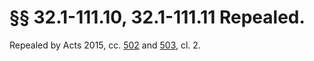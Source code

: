 # §§ 32.1-111.10, 32.1-111.11 Repealed.

<p>Repealed by Acts 2015, cc. <a href='http://lis.virginia.gov/cgi-bin/legp604.exe?151+ful+CHAP0502'>502</a> and <a href='http://lis.virginia.gov/cgi-bin/legp604.exe?151+ful+CHAP0503'>503</a>, cl. 2.</p>